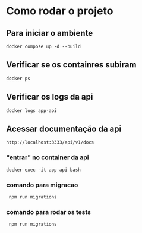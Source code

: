 # Como rodar o projeto

## Para iniciar o ambiente

`docker compose up -d --build`

## Verificar se os containres subiram

`docker ps`

## Verificar os logs da api

`docker logs app-api`

## Acessar documentação da api

`http://localhost:3333/api/v1/docs`

### "entrar" no container da api

`docker exec -it app-api bash`

### comando para migracao

` npm run migrations`

### comando para rodar os tests

` npm run migrations`
